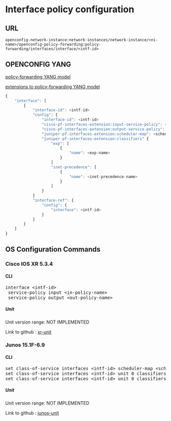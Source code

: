 # Interface policy configuration

## URL

```
openconfig-network-instance:network-instances/network-instance/<ni-name>/openconfig-policy-forwarding:policy-forwarding/interfaces/interface/<intf-id>
```

## OPENCONFIG YANG

[policy-forwarding YANG model](https://github.com/FRINXio/openconfig/tree/master/policy-forwarding/src/main/yang)

[extensions to policy-forwarding YANG model](https://github.com/FRINXio/openconfig/tree/master/network-instance/src/main/yang)

```javascript
{
    "interface": [
        {
            "interface-id": <intf-id>
            "config": {
                "interface-id": <intf-id>
                "cisco-pf-interfaces-extension:input-service-policy": <in-policy-name>
                "cisco-pf-interfaces-extension:output-service-policy": <out-policy-name>
                "juniper-pf-interfaces-extension:scheduler-map": <sched-map-name>
                "juniper-pf-interfaces-extension:classifiers" {
                    "exp": [
                        {
                            "name": <exp-name>
                        }
                    ]
                    "inet-precedence": [
                        {
                            "name": <inet-precedence-name>
                        }
                    ]
                }
            }
            "interface-ref": {
                "config": {
                    "interface": <intf-id>
                }
            }
        }
    ]
}
```

## OS Configuration Commands

### Cisco IOS XR 5.3.4

#### CLI

<pre>
interface &lt;intf-id&gt;
 service-policy input &lt;in-policy-name&gt;
 service-policy output &lt;out-policy-name&gt;
</pre>

##### Unit

Unit version range: NOT IMPLEMENTED

Link to github : [xr-unit]()

### Junos 15.1F-6.9

#### CLI

<pre>
set class-of-service interfaces &lt;intf-id&gt; scheduler-map &lt;sched-map-name&gt;
set class-of-service interfaces &lt;intf-id&gt; unit 0 classifiers exp <exp-name>
set class-of-service interfaces &lt;intf-id&gt; unit 0 classifiers inet-precedence <inet-precedence-name>
</pre>

##### Unit

Unit version range: NOT IMPLEMENTED

Link to github : [junos-unit]()
